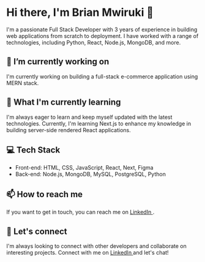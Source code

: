# Hi there, I'm Brian Mwiruki 👋


   I'm a passionate Full Stack Developer with 3 years of experience in building web applications from scratch to deployment. I    have worked with a range of technologies, including Python, React, Node.js, MongoDB, and more.

## 🔭 I’m currently working on

 I'm currently working on building a full-stack e-commerce application using MERN stack.

## 🌱 What I'm currently learning

  I'm always eager to learn and keep myself updated with the latest technologies. Currently, I'm learning Next.js to enhance     my knowledge in building server-side rendered React applications.

## 💻 Tech Stack

 * Front-end: HTML, CSS, JavaScript, React, Next, Figma
 * Back-end: Node.js, MongoDB, MySQL, PostgreSQL, Python




## 📫 How to reach me

  If you want to get in touch, you can reach me on <a href="https://www.linkedin.com/in/brianmwiruki/" target="_blank">         LinkedIn </a>. 

## 🤝 Let's connect

  I'm always looking to connect with other developers and collaborate on interesting projects. Connect with me on <a            href="https://www.linkedin.com/in/brianmwiruki/" target="_blank"> LinkedIn </a> and let's chat!

<!--
**brianmwiruki/brianmwiruki** is a ✨ _special_ ✨ repository because its `README.md` (this file) appears on your GitHub profile.

Here are some ideas to get you started:

- 🔭 I’m currently working on ...
- 🌱 I’m currently learning ...
- 👯 I’m looking to collaborate on ...
- 🤔 I’m looking for help with ...
- 💬 Ask me about ...
- 📫 How to reach me: ...
- 😄 Pronouns: ...
- ⚡ Fun fact: ...
-->
